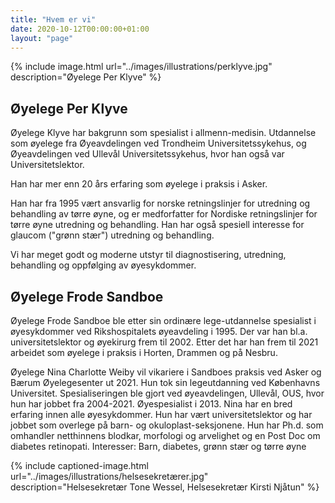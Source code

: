 ```yaml
---
title: "Hvem er vi"
date: 2020-10-12T00:00:00+01:00
layout: "page"
---
```


{% include image.html url="../images/illustrations/perklyve.jpg" description="Øyelege Per Klyve" %}

## Øyelege Per Klyve

Øyelege Klyve har bakgrunn som spesialist i allmenn-medisin. Utdannelse som øyelege fra Øyeavdelingen ved Trondheim Universitetssykehus, og Øyeavdelingen ved Ullevål Universitetssykehus, hvor han også var Universitetslektor.

Han har mer enn 20 års erfaring som øyelege i praksis i Asker.

Han har fra 1995 vært ansvarlig for norske retningslinjer for utredning og behandling av tørre øyne, og er medforfatter for Nordiske retningslinjer for tørre øyne utredning og behandling. Han har også spesiell interesse for glaucom ("grønn stær") utredning og behandling.

Vi har meget godt og moderne utstyr til diagnostisering, utredning, behandling og oppfølging av øyesykdommer.

## Øyelege Frode Sandboe

Øyelege Frode Sandboe ble etter sin ordinære lege-utdannelse spesialist i øyesykdommer ved Rikshospitalets øyeavdeling i 1995. Der var han bl.a. universitetslektor og øyekirurg frem til 2002. Etter det har han frem til 2021 arbeidet som øyelege i praksis i Horten, Drammen og på Nesbru.

Øyelege Nina Charlotte Weiby vil vikariere i Sandboes praksis ved Asker og Bærum Øyelegesenter ut 2021. Hun tok sin legeutdanning ved Københavns Universitet. Spesialiseringen ble gjort ved øyeavdelingen, Ullevål, OUS, hvor hun har jobbet fra 2004-2021. Øyespesialist i 2013. Nina har en bred erfaring innen alle øyesykdommer. Hun har vært universitetslektor og har jobbet som overlege på barn- og okuloplast-seksjonene. Hun har Ph.d. som omhandler netthinnens blodkar, morfologi og arvelighet og en Post Doc om diabetes retinopati.
Interesser: Barn, diabetes, grønn stær og tørre øyne

{% include captioned-image.html url="../images/illustrations/helsesekretærer.jpg" description="Helsesekretær Tone Wessel, Helsesekretær Kirsti Njåtun" %}
